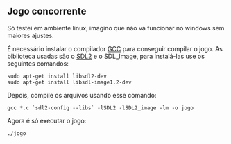 ## Jogo concorrente

Só testei em ambiente linux, imagino que não vá funcionar no windows sem maiores ajustes.

É necessário instalar o compilador [GCC](https://gcc.gnu.org/) para conseguir compilar o jogo.
As biblioteca usadas são o [SDL2](https://www.libsdl.org/) e o SDL_Image, para instalá-las use os seguintes comandos:

```
sudo apt-get install libsdl2-dev
sudo apt-get install libsdl-image1.2-dev
```

Depois, compile os arquivos usando esse comando:

```
gcc *.c `sdl2-config --libs` -lSDL2 -lSDL2_image -lm -o jogo
```

Agora é só executar o jogo:

```
./jogo
```
